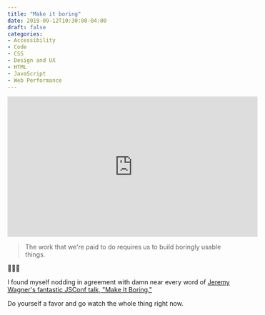 ```yaml
---
title: "Make it boring"
date: 2019-09-12T10:30:00-04:00
draft: false
categories:
- Accessibility
- Code
- CSS
- Design and UX
- HTML
- JavaScript
- Web Performance
---
```


<div class="fluid-vids"><iframe width="560" height="315" src="https://www.youtube.com/embed/OikwaVcdHG4" frameborder="0" allow="accelerometer; autoplay; encrypted-media; gyroscope; picture-in-picture" allowfullscreen></iframe></div>

> The work that we're paid to do requires us to build boringly usable things.

👏👏👏

I found myself nodding in agreement with damn near every word of [Jeremy Wagner's fantastic JSConf talk, "Make It Boring."](https://www.youtube.com/watch?v=OikwaVcdHG4)

Do yourself a favor and go watch the whole thing right now.